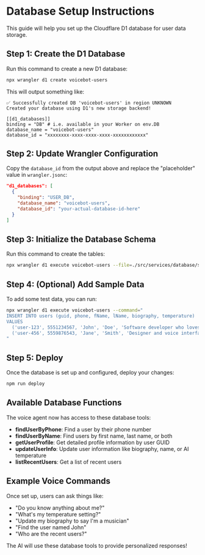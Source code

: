 # Database Setup Instructions

This guide will help you set up the Cloudflare D1 database for user data storage.

## Step 1: Create the D1 Database

Run this command to create a new D1 database:

```bash
npx wrangler d1 create voicebot-users
```

This will output something like:
```
✅ Successfully created DB 'voicebot-users' in region UNKNOWN
Created your database using D1's new storage backend!

[[d1_databases]]
binding = "DB" # i.e. available in your Worker on env.DB
database_name = "voicebot-users"
database_id = "xxxxxxxx-xxxx-xxxx-xxxx-xxxxxxxxxxxx"
```

## Step 2: Update Wrangler Configuration

Copy the `database_id` from the output above and replace the "placeholder" value in `wrangler.jsonc`:

```json
"d1_databases": [
  {
    "binding": "USER_DB",
    "database_name": "voicebot-users",
    "database_id": "your-actual-database-id-here"
  }
]
```

## Step 3: Initialize the Database Schema

Run this command to create the tables:

```bash
npx wrangler d1 execute voicebot-users --file=./src/services/database/schema.sql
```

## Step 4: (Optional) Add Sample Data

To add some test data, you can run:

```bash
npx wrangler d1 execute voicebot-users --command="
INSERT INTO users (guid, phone, fName, lName, biography, temperature) 
VALUES 
  ('user-123', 5551234567, 'John', 'Doe', 'Software developer who loves AI', 0.7),
  ('user-456', 5559876543, 'Jane', 'Smith', 'Designer and voice interface enthusiast', 0.8);
"
```

## Step 5: Deploy

Once the database is set up and configured, deploy your changes:

```bash
npm run deploy
```

## Available Database Functions

The voice agent now has access to these database tools:

- **findUserByPhone**: Find a user by their phone number
- **findUserByName**: Find users by first name, last name, or both  
- **getUserProfile**: Get detailed profile information by user GUID
- **updateUserInfo**: Update user information like biography, name, or AI temperature
- **listRecentUsers**: Get a list of recent users

## Example Voice Commands

Once set up, users can ask things like:
- "Do you know anything about me?"
- "What's my temperature setting?"  
- "Update my biography to say I'm a musician"
- "Find the user named John"
- "Who are the recent users?"

The AI will use these database tools to provide personalized responses!